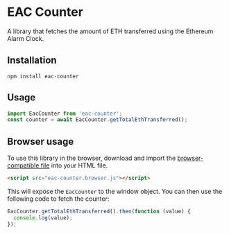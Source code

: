 # EAC Counter

A library that fetches the amount of ETH transferred using the Ethereum Alarm Clock.

## Installation

`npm install eac-counter`

## Usage

```js
import EacCounter from 'eac-counter';
const counter = await EacCounter.getTotalEthTransferred();
```

## Browser usage

To use this library in the browser, download and import the [browser-compatible file](dist/eac-counter.browser.js) into your HTML file.

```html
<script src="eac-counter.browser.js"></script>
```

This will expose the `EacCounter` to the window object. You can then use the following code to fetch the counter:

```js
EacCounter.getTotalEthTransferred().then(function (value) {
  console.log(value);
});
```
